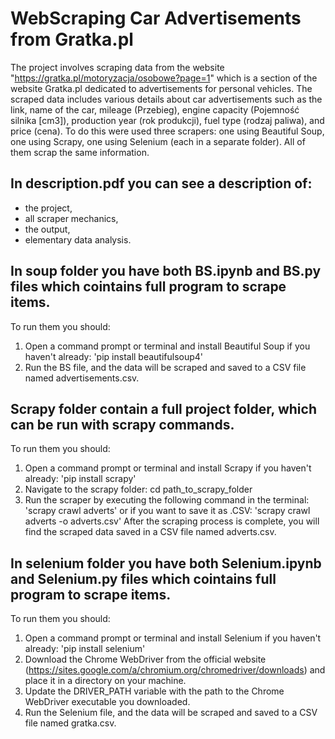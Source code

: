 # WebScraping Car Advertisements from Gratka.pl
The project involves scraping data from the website "https://gratka.pl/motoryzacja/osobowe?page=1" which is a section of the website Gratka.pl dedicated to advertisements for personal vehicles. The scraped data includes various details about car advertisements such as the link, name of the car, mileage (Przebieg), engine capacity (Pojemność silnika [cm3]), production year (rok produkcji), fuel type (rodzaj paliwa), and price (cena). 
To do this were used three scrapers: one using Beautiful Soup, one using Scrapy, one using Selenium (each in a separate folder). All of them scrap the same information.
## In description.pdf you can see a description of:
- the project, 
- all scraper mechanics,
- the output,
- elementary data analysis.

## In soup folder you have both BS.ipynb and BS.py files which cointains full program to scrape items.
To run them you should:
1. Open a command prompt or terminal and install Beautiful Soup if you haven't already: 
'pip install beautifulsoup4'
2. Run the BS file, and the data will be scraped and saved to a CSV file named advertisements.csv.

## Scrapy folder contain a full project folder, which can be run with scrapy commands.
To run them you should:
1. Open a command prompt or terminal and install Scrapy if you haven't already: 
'pip install scrapy'
2. Navigate to the scrapy folder: cd path_to_scrapy_folder
3. Run the scraper by executing the following command in the terminal: 
'scrapy crawl adverts'
or if you want to save it as .CSV:
'scrapy crawl adverts -o adverts.csv'
After the scraping process is complete, you will find the scraped data saved in a CSV file named adverts.csv.

## In selenium folder you have both Selenium.ipynb and Selenium.py files which cointains full program to scrape items.
To run them you should:
1. Open a command prompt or terminal and install Selenium if you haven't already: 
'pip install selenium'
2. Download the Chrome WebDriver from the official website (https://sites.google.com/a/chromium.org/chromedriver/downloads) and place it in a directory on your machine.
3. Update the DRIVER_PATH variable with the path to the Chrome WebDriver executable you downloaded.
4. Run the Selenium file, and the data will be scraped and saved to a CSV file named gratka.csv.
